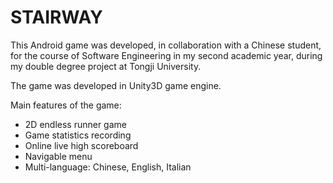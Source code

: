 # STAIRWAY
This Android game was developed, in collaboration with a Chinese student, for the course of Software Engineering in my second academic year, during my double degree project at Tongji University.

The game was developed in Unity3D game engine.

Main features of the game:
- 2D endless runner game
- Game statistics recording
- Online live high scoreboard
- Navigable menu
- Multi-language: Chinese, English, Italian
